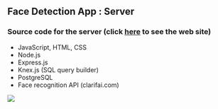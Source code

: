 ## Face Detection App : Server

### Source code for the server (click [here](https://fd-smart-brain.herokuapp.com/) to see the web site)

  - JavaScript, HTML, CSS
  - Node.js
  - Express.js
  - Knex.js (SQL query builder)
  - PostgreSQL
  - Face recognition API (clarifai.com)

![](./Demonstration.gif)

